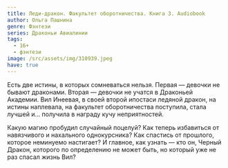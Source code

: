 ```yaml
---
title: Леди-дракон. Факультет оборотничества. Книга 3. Audiobook
author: Ольга Пашнина
genre: Фэнтези
series: Драконьи Авиалинии
tags:
  - 16+
  - фэнтези
image: /src/assets/img/310939.jpeg
have: true
---
```

Есть две истины, в которых сомневаться нельзя. Первая — девочки не бывают драконами. Вторая — девочки не учатся в Драконьей Академии. Вил Инеевая, в своей второй ипостаси ледяной дракон, на истины наплевала, на факультет оборотничества поступила, стала лучшей и... получила в награду кучу неприятностей.

Какую магию пробудил случайный поцелуй? Как теперь избавиться от навязчивого и нахального однокурсника? Как спастись от прошлого, которое неминуемо настигает? И главное, как узнать — кто он, Черный Дракон, которого по определению не может быть, но который уже не раз спасал жизнь Вил?
